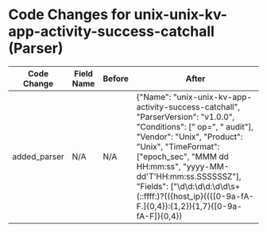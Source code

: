 # Code Changes for unix-unix-kv-app-activity-success-catchall (Parser)

| Code Change | Field Name | Before | After |
|-------------|------------|--------|-------|
| added_parser | N/A | N/A | {"Name": "unix-unix-kv-app-activity-success-catchall", "ParserVersion": "v1.0.0", "Conditions": [" op=", " audit"], "Vendor": "Unix", "Product": "Unix", "TimeFormat": ["epoch_sec", "MMM dd HH:mm:ss", "yyyy-MM-dd'T'HH:mm:ss.SSSSSSZ"], "Fields": ["\d\d:\d\d:\d\d\s+(::ffff:)?(({host_ip}((([0-9a-fA-F.]{0,4}):{1,2}){1,7}([0-9a-fA-F]){0,4})|(((25[0-5]|(2[0-4]|1\d|[0-9]|)\d)\.?\b){4}))|(\d\S+|tag_audit_log|({host}[\w.\-]+)))\s+(\d\S+|tag_audit_log|({=host}[\w.\-]+)\s)?", "({time}\d\d\d\d-\d+-\d+T\d\d:\d\d:\d\d\.\d+[-+]\d\d:\d\d)\s+({host}[\w.\-]+)", "\sauid=({account_id}\d+)\s", "\suid=({user_uid}\d+)", "\sses=({session_id}\d+)", "\spid=({process_id}[^\s]+)\s\w+", "\sres=({result}[^\"']+)", "\ssubj=({additional_info}[^=]+)\s+\w+\\?=", "\sacct=\"({account_name}[^\"]+)\"", "\sexe=\"({process_path}({process_dir}[^\"]+?)\/[^\"\\\/]+)\"", "\sa0=\"({process_name}[^\"]+)\"", "\ssaddr=({src_port}\d+)", "op=({operation}[^\s]+)", "prog-id=({operation_id}\d+)"], "DupFields": ["host->dest_host"]} |